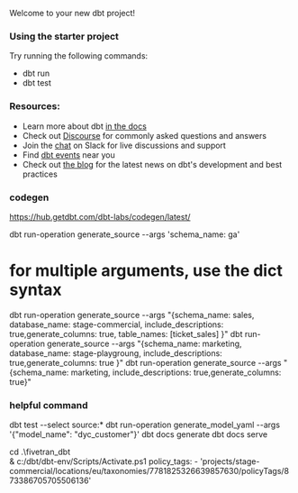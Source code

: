 Welcome to your new dbt project!

### Using the starter project

Try running the following commands:
- dbt run
- dbt test


### Resources:
- Learn more about dbt [in the docs](https://docs.getdbt.com/docs/introduction)
- Check out [Discourse](https://discourse.getdbt.com/) for commonly asked questions and answers
- Join the [chat](https://community.getdbt.com/) on Slack for live discussions and support
- Find [dbt events](https://events.getdbt.com) near you
- Check out [the blog](https://blog.getdbt.com/) for the latest news on dbt's development and best practices

### codegen
https://hub.getdbt.com/dbt-labs/codegen/latest/

 dbt run-operation generate_source --args 'schema_name: ga'

 # for multiple arguments, use the dict syntax
 dbt run-operation generate_source --args "{schema_name: sales, database_name: stage-commercial, include_descriptions: true,generate_columns: true, table_names: [ticket_sales]   }"
dbt run-operation generate_source --args "{schema_name: marketing, database_name: stage-playgroung, include_descriptions: true,generate_columns: true }"
dbt run-operation generate_source --args "{schema_name: marketing, include_descriptions: true,generate_columns: true}"


### helpful command 
dbt test --select source:*
dbt run-operation generate_model_yaml --args '{"model_name": "dyc_customer"}' 
dbt docs generate
dbt docs serve

 cd .\fivetran_dbt\
 & c:/dbt/dbt-env/Scripts/Activate.ps1
 policy_tags:
          - 'projects/stage-commercial/locations/eu/taxonomies/7781825326639857630/policyTags/873386705705506136'

